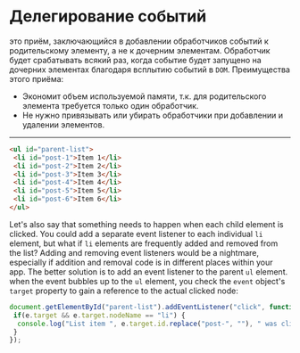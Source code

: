 # **Делегирование событий**

это приём, заключающийся в добавлении обработчиков событий к родительскому элементу, а не к дочерним элементам. Обработчик будет срабатывать всякий раз, когда событие будет запущено на дочерних элементах благодаря всплытию событий в `DOM`.
Преимущества этого приёма:

* Экономит объем используемой памяти, т.к. для родительского элемента требуется только один обработчик.
* Не нужно привязывать или убирать обработчики при добавлении и удалении элементов.

***

````html
<ul id="parent-list">
 <li id="post-1">Item 1</li>
 <li id="post-2">Item 2</li>
 <li id="post-3">Item 3</li>
 <li id="post-4">Item 4</li>
 <li id="post-5">Item 5</li>
 <li id="post-6">Item 6</li>
</ul>
````

Let's also say that something needs to happen when each child element is clicked. You could add a separate event listener to each individual `li` element, but what if `li` elements are frequently added and removed from the list? Adding and removing event listeners would be a nightmare, especially if addition and removal code is in different places within your app. The better solution is to add an event listener to the parent `ul` element. when the event bubbles up to the `ul` element, you check the `event` object's `target` property to gain a reference to the actual clicked node:

````js
document.getElementById("parent-list").addEventListener("click", function(e) {
 if(e.target && e.target.nodeName == "li") {
  console.log("List item ", e.target.id.replace("post-", ""), " was clicked!");
 }
});
````
